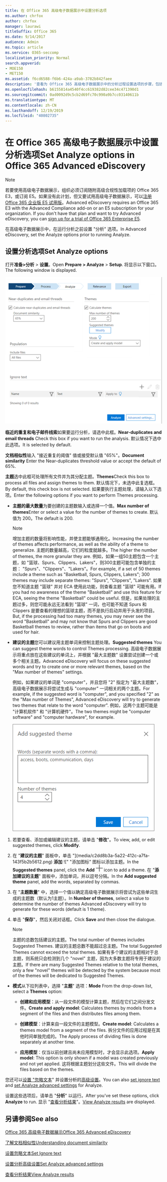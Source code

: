 ```yaml
---
title: 在 Office 365 高级电子数据展示中设置分析选项
ms.author: chrfox
author: chrfox
manager: laurawi
titleSuffix: Office 365
ms.date: 9/14/2017
audience: Admin
ms.topic: article
ms.service: O365-seccomp
localization_priority: Normal
search.appverid:
- MOE150
- MET150
ms.assetid: f6cd6588-f6b6-424a-a9ab-3782b842faee
description: '查看为 Office 365 高级电子数据展示中的分析过程设置选项的步骤，包括临近重复项、电子邮件线索和主题。  '
ms.openlocfilehash: b6155814a4540f4cc619382d82cee34c471390d1
ms.sourcegitcommit: 0ad0092d9c5cb2d69fc70c990a9b7cc03140611b
ms.translationtype: MT
ms.contentlocale: zh-CN
ms.lasthandoff: 12/19/2019
ms.locfileid: "40802735"
---
```

# <a name="set-analyze-options-in-office-365-advanced-ediscovery"></a><span data-ttu-id="44a46-103">在 Office 365 高级电子数据展示中设置分析选项</span><span class="sxs-lookup"><span data-stu-id="44a46-103">Set Analyze options in Office 365 Advanced eDiscovery</span></span>

> [!NOTE]
> <span data-ttu-id="44a46-p101">若要使用高级电子数据展示，组织必须订阅随附高级合规性加载项的 Office 365 E3，或订阅 E5。如果没有此计划，但又要试用高级电子数据展示，可以[注册 Office 365 企业版 E5 试用版](https://go.microsoft.com/fwlink/p/?LinkID=698279)。</span><span class="sxs-lookup"><span data-stu-id="44a46-p101">Advanced eDiscovery requires an Office 365 E3 with the Advanced Compliance add-on or an E5 subscription for your organization. If you don't have that plan and want to try Advanced eDiscovery, you can [sign up for a trial of Office 365 Enterprise E5](https://go.microsoft.com/fwlink/p/?LinkID=698279).</span></span> 
  
<span data-ttu-id="44a46-106">在高级电子数据展示中，在运行分析之前设置 "分析" 选项。</span><span class="sxs-lookup"><span data-stu-id="44a46-106">In Advanced eDiscovery, set the Analyze options prior to running Analyze.</span></span>
  
## <a name="set-analyze-options"></a><span data-ttu-id="44a46-107">设置分析选项</span><span class="sxs-lookup"><span data-stu-id="44a46-107">Set Analyze options</span></span>

<span data-ttu-id="44a46-108">打开**准备\>分析** \> **设置**。</span><span class="sxs-lookup"><span data-stu-id="44a46-108">Open **Prepare \> Analyze** \> **Setup**.</span></span> <span data-ttu-id="44a46-109">将显示以下窗口。</span><span class="sxs-lookup"><span data-stu-id="44a46-109">The following window is displayed.</span></span>
  
![设置分析选项](media/c3ec7a92-8484-4812-b98c-aa3eb740e5b7.png)
  
 <span data-ttu-id="44a46-111">**临近的重复和电子邮件线索**如果要运行分析，请选中此框。</span><span class="sxs-lookup"><span data-stu-id="44a46-111">**Near-duplicates and email threads** Check this box if you want to run the analysis.</span></span> <span data-ttu-id="44a46-112">默认情况下选中此选项。</span><span class="sxs-lookup"><span data-stu-id="44a46-112">It is selected by default.</span></span> 
  
 <span data-ttu-id="44a46-113">**文档相似性**输入 "接近重复的阈值" 值或接受默认值 "65%"。</span><span class="sxs-lookup"><span data-stu-id="44a46-113">**Document similarity** Enter the Near-duplicates threshold value or accept the default of 65%.</span></span> 
  
 <span data-ttu-id="44a46-114">**主题**选中此框可处理所有文件并为其分配主题。</span><span class="sxs-lookup"><span data-stu-id="44a46-114">**Themes**Check this box to process all files and assign themes to them.</span></span> <span data-ttu-id="44a46-115">默认情况下，未选中此复选框。</span><span class="sxs-lookup"><span data-stu-id="44a46-115">By default, this check box is not selected.</span></span> <span data-ttu-id="44a46-116">如果要执行主题处理，请输入以下选项。</span><span class="sxs-lookup"><span data-stu-id="44a46-116">Enter the following options if you want to perform Themes processing.</span></span>
  
- <span data-ttu-id="44a46-117">**主题的最大数量**为要创建的主题数输入或选择一个值。</span><span class="sxs-lookup"><span data-stu-id="44a46-117">**Max number of themes**Enter or select a value for the number of themes to create.</span></span> <span data-ttu-id="44a46-118">默认值为 200。</span><span class="sxs-lookup"><span data-stu-id="44a46-118">The default is 200.</span></span> 
    
    > [!NOTE]
    > <span data-ttu-id="44a46-119">增加主题的数量将影响性能，并使主题能够通用化。</span><span class="sxs-lookup"><span data-stu-id="44a46-119">Increasing the number of themes affects performance, as well as the ability of a theme to generalize.</span></span> <span data-ttu-id="44a46-120">主题的数量越高，它们的粒度就越多。</span><span class="sxs-lookup"><span data-stu-id="44a46-120">The higher the number of themes, the more granular they are.</span></span> <span data-ttu-id="44a46-121">例如，如果一组50主题包含一个主题，如 "篮球、Spurs、Clippers、Lakers"，则300主题可能包含单独的主题： "Spurs"、"Clippers"、"Lakers"。</span><span class="sxs-lookup"><span data-stu-id="44a46-121">For example, if a set of 50 themes include a theme such as "Basketball, Spurs, Clippers, Lakers"; 300 themes may include separate themes: "Spurs", "Clippers", "Lakers".</span></span> <span data-ttu-id="44a46-122">如果您不知道主题 "篮球" 并对 ECA 使用此功能，则查看主题 "篮球" 可能有用。</span><span class="sxs-lookup"><span data-stu-id="44a46-122">If you had no awareness of the theme "Basketball" and use this feature for ECA, seeing the theme "Basketball" could be useful.</span></span> <span data-ttu-id="44a46-123">但是，如果处理的主题过多，则您可能永远无法看到 "篮球" 一词，也可能不知道 Spurs 和 Clippers 是要查看的理想的篮球主题，而不是执行启动并用于头发的项目。</span><span class="sxs-lookup"><span data-stu-id="44a46-123">But, if the processing had too many themes, you may never see the word "Basketball" and may not know that Spurs and Clippers are good Basketball themes to review, rather than items that go on boots and used for hair.</span></span> 
  
- <span data-ttu-id="44a46-124">**建议的主题**您可以建议用主题单词来控制主题处理。</span><span class="sxs-lookup"><span data-stu-id="44a46-124">**Suggested themes** You can suggest theme words to control Themes processing.</span></span> <span data-ttu-id="44a46-125">高级电子数据展示将重点放在这些建议的单词上，并根据 "最大主题数" 设置尝试创建一个或多个相关主题。</span><span class="sxs-lookup"><span data-stu-id="44a46-125">Advanced eDiscovery will focus on these suggested words and try to create one or more relevant themes, based on the "Max number of themes" settings.</span></span> 
    
    <span data-ttu-id="44a46-126">例如，如果建议的单词是 "computer"，并且您将 "2" 指定为 "最大主题数"，高级电子数据展示将尝试生成与 "computer" 一词相关的两个主题。</span><span class="sxs-lookup"><span data-stu-id="44a46-126">For example, if the suggested word is "computer", and you specified "2" as the "Max number of Themes", Advanced eDiscovery will try to generate two themes that relate to the word "computer".</span></span> <span data-ttu-id="44a46-127">例如，这两个主题可能是 "计算机软件" 和 "计算机硬件"。</span><span class="sxs-lookup"><span data-stu-id="44a46-127">The two themes might be "computer software" and "computer hardware", for example.</span></span> 
    
    ![添加建议的主题](media/06e9ffd3-a76c-423b-b450-9e465eb9a02f.png)
  
1. <span data-ttu-id="44a46-129">若要查看、添加或编辑建议的主题，请单击 "**修改**"。</span><span class="sxs-lookup"><span data-stu-id="44a46-129">To view, add, or edit suggested themes, click **Modify**.</span></span>
    
2. <span data-ttu-id="44a46-130">在 "**建议的主题**" 面板中，单击 "](media/c2dd8b3a-5a22-412c-a7fa-143f5b2b5612.png) **添加** ![" "添加图标" 图标以添加主题。</span><span class="sxs-lookup"><span data-stu-id="44a46-130">In the **Suggested themes** panel, click the **Add** ![add icon](media/c2dd8b3a-5a22-412c-a7fa-143f5b2b5612.png) icon to add a theme.</span></span> <span data-ttu-id="44a46-131">在 "**添加建议的主题**" 面板中，添加单词，并以逗号分隔。</span><span class="sxs-lookup"><span data-stu-id="44a46-131">In the **Add suggested theme** panel, add the words, separated by commas.</span></span> 
    
3. <span data-ttu-id="44a46-132">在 "**主题数量**" 中，选择一个值以确定高级电子数据展示将尝试为这些单词生成的主题数（默认为1主题）。</span><span class="sxs-lookup"><span data-stu-id="44a46-132">In **Number of themes**, select a value to determine the number of themes Advanced eDiscovery will try to generate for these words (default is 1 theme).</span></span>
    
4. <span data-ttu-id="44a46-133">单击 "**保存**"，然后关闭对话框。</span><span class="sxs-lookup"><span data-stu-id="44a46-133">Click **Save** and then close the dialogue.</span></span> 
    
    > [!NOTE]
    > <span data-ttu-id="44a46-134">主题的总数包括建议的主题。</span><span class="sxs-lookup"><span data-stu-id="44a46-134">The total number of themes includes Suggested Themes.</span></span> <span data-ttu-id="44a46-135">建议的主题总数不能超过总主题。</span><span class="sxs-lookup"><span data-stu-id="44a46-135">The total Suggested Themes cannot exceed the total themes.</span></span> <span data-ttu-id="44a46-136">如果有多个建议的主题相对于总主题，则系统只会检测到几个 "novel" 主题，因为大多数主题将专用于建议的主题。</span><span class="sxs-lookup"><span data-stu-id="44a46-136">If there are many Suggested Themes relative to the total themes, only a few "novel" themes will be detected by the system because most of the themes will be dedicated to Suggested Themes.</span></span> 
  
- <span data-ttu-id="44a46-137">**模式**从下拉列表中，选择 "**主题**" 选项：</span><span class="sxs-lookup"><span data-stu-id="44a46-137">**Mode** From the drop-down list, select a **Themes** option:</span></span> 
    
  - <span data-ttu-id="44a46-138">**创建和应用模型**：从一段文件的模型计算主题，然后在它们之间分发文件。</span><span class="sxs-lookup"><span data-stu-id="44a46-138">**Create and apply model**: Calculates themes by models from a segment of the files and then distributes files among them.</span></span>
    
  - <span data-ttu-id="44a46-139">**创建模型**：计算来自一段文件的主题模型。</span><span class="sxs-lookup"><span data-stu-id="44a46-139">**Create model**: Calculates a themes model from a segment of the files.</span></span> <span data-ttu-id="44a46-140">拆分文件的应用过程是在其他时间单独完成的。</span><span class="sxs-lookup"><span data-stu-id="44a46-140">The Apply process of dividing files is done separately at another time.</span></span>
    
  - <span data-ttu-id="44a46-141">**应用模型**：仅当以前创建且尚未应用模型时，才会显示此选项。</span><span class="sxs-lookup"><span data-stu-id="44a46-141">**Apply model**: This option is only shown if a model was created previously and not yet applied.</span></span> <span data-ttu-id="44a46-142">这将根据主题划分这些文件。</span><span class="sxs-lookup"><span data-stu-id="44a46-142">This will divide the files based on the themes.</span></span>
    
<span data-ttu-id="44a46-143">您还可以[设置 "忽略文本](set-ignore-text-in-advanced-ediscovery.md)" 并设置分析的[高级设置](set-analyze-advanced-settings-in-advanced-ediscovery.md)。</span><span class="sxs-lookup"><span data-stu-id="44a46-143">You can also [set ignore text](set-ignore-text-in-advanced-ediscovery.md) and [set Analyze advanced settings](set-analyze-advanced-settings-in-advanced-ediscovery.md) for Analyze.</span></span> 
  
<span data-ttu-id="44a46-144">设置这些选项后，请单击 "**分析**" 以运行。</span><span class="sxs-lookup"><span data-stu-id="44a46-144">After you've set these options, click **Analyze** to run.</span></span> <span data-ttu-id="44a46-145">显示 "[查看分析结果](view-analyze-results-in-advanced-ediscovery.md)"。</span><span class="sxs-lookup"><span data-stu-id="44a46-145">[View Analyze results](view-analyze-results-in-advanced-ediscovery.md) are displayed.</span></span> 
  
## <a name="see-also"></a><span data-ttu-id="44a46-146">另请参阅</span><span class="sxs-lookup"><span data-stu-id="44a46-146">See also</span></span>

[<span data-ttu-id="44a46-147">Office 365 高级电子数据展示</span><span class="sxs-lookup"><span data-stu-id="44a46-147">Office 365 Advanced eDiscovery</span></span>](office-365-advanced-ediscovery.md)
  
[<span data-ttu-id="44a46-148">了解文档相似性</span><span class="sxs-lookup"><span data-stu-id="44a46-148">Understanding document similarity</span></span>](understand-document-similarity-in-advanced-ediscovery.md)
  
[<span data-ttu-id="44a46-149">设置忽略文本</span><span class="sxs-lookup"><span data-stu-id="44a46-149">Set Ignore text </span></span>](set-ignore-text-in-advanced-ediscovery.md)
  
[<span data-ttu-id="44a46-150">设置分析高级设置</span><span class="sxs-lookup"><span data-stu-id="44a46-150">Set Analyze advanced settings</span></span>](set-analyze-advanced-settings-in-advanced-ediscovery.md)
  
[<span data-ttu-id="44a46-151">查看分析结果</span><span class="sxs-lookup"><span data-stu-id="44a46-151">View Analyze results</span></span>](view-analyze-results-in-advanced-ediscovery.md)

